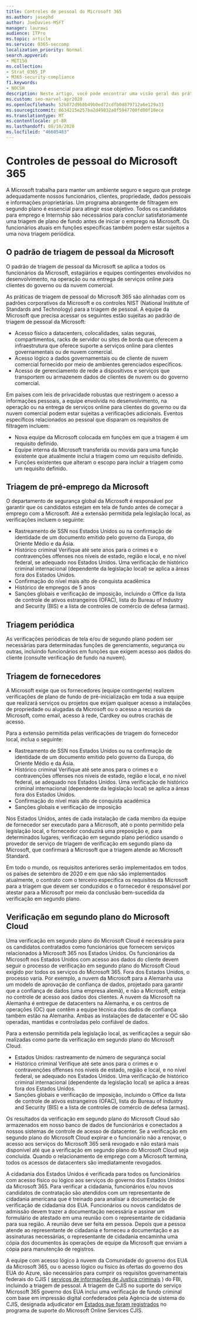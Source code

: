 ```yaml
---
title: Controles de pessoal do Microsoft 365
ms.author: josephd
author: JoeDavies-MSFT
manager: laurawi
audience: ITPro
ms.topic: article
ms.service: O365-seccomp
localization_priority: Normal
search.appverid:
- MET150
ms.collection:
- Strat_O365_IP
- M365-security-compliance
f1.keywords:
- NOCSH
description: Neste artigo, você pode encontrar uma visão geral das práticas de triagem de pessoal da Microsoft para o Microsoft 365.
ms.custom: seo-marvel-apr2020
ms.openlocfilehash: 52b872d9b8b49b0ed72cdfb0d879712a6e129a33
ms.sourcegitcommit: 8634215e257ba2d49832a8f5947700fd00f18ece
ms.translationtype: MT
ms.contentlocale: pt-BR
ms.lasthandoff: 08/10/2020
ms.locfileid: "46605483"
---
```

# <a name="microsoft-365-personnel-controls"></a>Controles de pessoal do Microsoft 365

A Microsoft trabalha para manter um ambiente seguro e seguro que protege adequadamente nossos funcionários, clientes, propriedade, dados pessoais e informações proprietárias. Um programa abrangente de filtragem em segundo plano é essencial para atingir esse objetivo. Todos os candidatos para emprego e Internship são necessários para concluir satisfatoriamente uma triagem de plano de fundo antes de iniciar o emprego na Microsoft. Os funcionários atuais em funções específicas também podem estar sujeitos a uma nova triagem periódica.

## <a name="the-microsoft-personnel-screening-standard"></a>O padrão de triagem de pessoal da Microsoft

O padrão de triagem de pessoal da Microsoft se aplica a todos os funcionários da Microsoft, estagiários e equipes contingentes envolvidos no desenvolvimento, na operação ou na entrega de serviços online para clientes do governo ou da nuvem comercial.

As práticas de triagem de pessoal do Microsoft 365 são alinhadas com os padrões corporativos da Microsoft e os controles NIST (National Institute of Standards and Technology) para a triagem de pessoal. A equipe da Microsoft que precisa acessar os seguintes estão sujeitas ao padrão de triagem de pessoal da Microsoft:

- Acesso físico a datacenters, colocalidades, salas seguras, compartimentos, racks de servidor ou sites de borda que oferecem a infraestrutura que oferece suporte a serviços online para clientes governamentais ou de nuvem comercial.
- Acesso lógico a dados governamentais ou de cliente de nuvem comercial fornecido por meio de ambientes gerenciados específicos.
- Acesso de gerenciamento de rede a dispositivos e serviços que transportem ou armazenem dados de clientes de nuvem ou do governo comercial.

Em países com leis de privacidade robustas que restringem o acesso a informações pessoais, a equipe envolvida no desenvolvimento, na operação ou na entrega de serviços online para clientes do governo ou da nuvem comercial podem estar sujeitas a verificações adicionais. Eventos específicos relacionados ao pessoal que disparam os requisitos de filtragem incluem:

- Nova equipe da Microsoft colocada em funções em que a triagem é um requisito definido.
- Equipe interna da Microsoft transferida ou movida para uma função existente que atualmente inclui a triagem como um requisito definido.
- Funções existentes que alteram o escopo para incluir a triagem como um requisito definido.

## <a name="microsoft-pre-employment-screening"></a>Triagem de pré-emprego da Microsoft

O departamento de segurança global da Microsoft é responsável por garantir que os candidatos estejam em tela de fundo antes de começar a emprego com a Microsoft.
Até a extensão permitida pela legislação local, as verificações incluem o seguinte:

- Rastreamento de SSN nos Estados Unidos ou na confirmação de identidade de um documento emitido pelo governo da Europa, do Oriente Médio e da Ásia.
- Histórico criminal Verifique até sete anos para o crimes e o contravenções offenses nos níveis de estado, região e local, e no nível federal, se adequado nos Estados Unidos. Uma verificação de histórico criminal internacional (dependente da legislação local) se aplica a áreas fora dos Estados Unidos.
- Confirmação do nível mais alto de conquista acadêmica
- Histórico de empregos de 5 anos
- Sanções globais e verificação de imposição, incluindo o Office da lista de controle de ativos estrangeiros (OFAC), lista do Bureau of Industry and Security (BIS) e a lista de controles de comércio de defesa (armas).

## <a name="periodic-re-screening"></a>Triagem periódica

As verificações periódicas de tela e/ou de segundo plano podem ser necessárias para determinadas funções de gerenciamento, segurança ou outras, incluindo funcionários em funções que exigem acesso aos dados do cliente (consulte verificação de fundo na nuvem).

## <a name="supplier-screening"></a>Triagem de fornecedores

A Microsoft exige que os fornecedores (equipe contingente) realizem verificações de plano de fundo de pré-inicialização em toda a sua equipe que realizará serviços ou projetos que exijam qualquer acesso a instalações de propriedade ou alugadas da Microsoft ou o acesso a recursos da Microsoft, como email, acesso à rede, Cardkey ou outros crachás de acesso.

Para a extensão permitida pelas verificações de triagem do fornecedor local, inclua o seguinte:

- Rastreamento de SSN nos Estados Unidos ou na confirmação de identidade de um documento emitido pelo governo da Europa, do Oriente Médio e da Ásia.
- Histórico criminal Verifique até sete anos para o crimes e o contravenções offenses nos níveis de estado, região e local, e no nível federal, se adequado nos Estados Unidos. Uma verificação de histórico criminal internacional (dependente da legislação local) se aplica a áreas fora dos Estados Unidos.
- Confirmação do nível mais alto de conquista acadêmica
- Sanções globais e verificação de imposição

Nos Estados Unidos, antes de cada instalação de cada membro da equipe de fornecedor ser executado para a Microsoft, até o ponto permitido pela legislação local, o fornecedor conduzirá uma preposição e, para determinados lugares, verificação em segundo plano periódico usando o provedor de serviço de triagem de verificação em segundo plano da Microsoft, que confirmará a Microsoft que a triagem atende ao Microsoft Standard. 

Em todo o mundo, os requisitos anteriores serão implementados em todos os países de setembro de 2020 e em que não são implementados atualmente, o contrato com o terceiro especifica os requisitos da Microsoft para a triagem que devem ser conduzidos e o fornecedor é responsável por atestar para a Microsoft por meio da conclusão bem-sucedida da verificação em segundo plano.

## <a name="microsoft-cloud-background-check"></a>Verificação em segundo plano do Microsoft Cloud

Uma verificação em segundo plano do Microsoft Cloud é necessária para os candidatos contratados como funcionários que fornecem serviços relacionados à Microsoft 365 nos Estados Unidos. Os funcionários da Microsoft nos Estados Unidos com acesso aos dados do cliente devem seguir o processo de verificação em segundo plano do Microsoft Cloud exigido por todos os serviços do Microsoft 365. Fora dos Estados Unidos, o processo varia. Por exemplo, a nuvem da Microsoft para a Alemanha usa um modelo de aprovação de confiança de dados, projetado para garantir que a confiança de dados (uma empresa alemã), e não a Microsoft, esteja no controle de acesso aos dados dos clientes. A nuvem da Microsoft na Alemanha é entregue de datacenters na Alemanha, e os centros de operações (OC) que contêm a equipe técnica dos dados de confiança também estão na Alemanha. Ambas as instalações de datacenter e OC são operadas, mantidas e controladas pelo confiável de dados.

Para a extensão permitida pela legislação local, as verificações a seguir são realizadas como parte da verificação em segundo plano do Microsoft Cloud.

- Estados Unidos: rastreamento de número de segurança social
- Histórico criminal Verifique até sete anos para o crimes e o contravenções offenses nos níveis de estado, região e local, e no nível federal, se adequado nos Estados Unidos. Uma verificação de histórico criminal internacional (dependente da legislação local) se aplica a áreas fora dos Estados Unidos.
- Sanções globais e verificação de imposição, incluindo o Office da lista de controle de ativos estrangeiros (OFAC), lista do Bureau of Industry and Security (BIS) e a lista de controles de comércio de defesa (armas).

Os resultados da verificação em segundo plano do Microsoft Cloud são armazenados em nosso banco de dados de funcionários e conectados a nossos sistemas de controle de acesso de datacenter. Se a verificação em segundo plano do Microsoft Cloud expirar e o funcionário não a renovar, o acesso aos serviços do Microsoft 365 será revogado e não estará mais disponível até que a verificação em segundo plano do Microsoft Cloud seja concluída. Quando o relacionamento de emprego com a Microsoft termina, todos os acessos de datacenters são imediatamente revogados.

A cidadania dos Estados Unidos é verificada para todos os funcionários com acesso físico ou lógico aos serviços do governo dos Estados Unidos da Microsoft 365. Para verificar a cidadania, funcionários e/ou novos candidatos de contratação são atendidos com um representante de cidadania americana que é treinado para analisar a documentação de verificação de cidadania dos EUA. Funcionários ou novos candidatos de admissão devem trazer a documentação necessária e assinar um formulário de atestado em uma reunião com o representante de cidadania para sua região. A reunião deve ser feita em pessoa. Depois que a pessoa atende ao representante de cidadania e forneceu a documentação e as assinaturas necessárias, o representante de cidadania encaminha uma cópia dos documentos às operações de equipe da Microsoft que enviam a cópia para manutenção de registros.

A equipe com acesso lógico à nuvem da Comunidade do governo dos EUA da Microsoft 365, ou o acesso lógico ou físico às ofertas do governo dos EUA do Azure, são necessários para cumprir os requisitos governamentais federais do CJIS ( [serviços de informações de Justiça criminais](https://www.fbi.gov/services/cjis) ) do FBI, incluindo a triagem de pessoal. A triagem de CJIS no suporte do serviço Microsoft 365 governo dos EUA inclui uma verificação de fundo criminal com base em impressão digital confederados pela Agência de sistema do CJIS, designada adjudicator em [Estados que foram registrados](https://blogs.office.com/2013/10/23/california-and-microsoft-sign-cjis-security-policy-agreement/) no programa de suporte do Microsoft Online Services CJIS.
